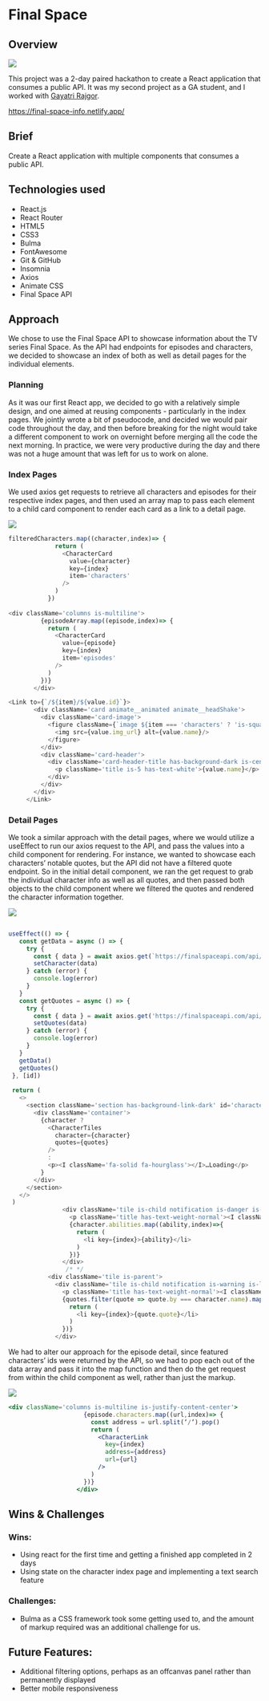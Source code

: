 # Final Space

## Overview

![](home.gif)

This project was a 2-day paired hackathon to create a React application that consumes a public API. It was my second project as a GA student, and I worked with [Gayatri Rajgor](https://github.com/gayatrirajgor).

https://final-space-info.netlify.app/


## Brief

Create a React application with multiple components that consumes a public API.

## Technologies used
* React.js
* React Router
* HTML5
* CSS3
* Bulma
* FontAwesome
* Git & GitHub
* Insomnia
* Axios
* Animate CSS
* Final Space API


## Approach
We chose to use the Final Space API to showcase information about the TV series Final Space. As the API had endpoints for episodes and characters, we decided to showcase an index of both as well as detail pages for the individual elements.

### Planning
As it was our first React app, we decided to go with a relatively simple design, and one aimed at reusing components - particularly in the index pages. We jointly wrote a bit of pseudocode, and decided we would pair code throughout the day, and then before breaking for the night would take a different component to work on overnight before merging all the code the next morning. In practice, we were very productive during the day and there was not a huge amount that was left for us to work on alone.
 
### Index Pages
We used axios get requests to retrieve all characters and episodes for their respective index pages, and then used an array map to pass each element to a child card component to render each card as a link to a detail page.

![](fscharindes.gif)
```javascript 
filteredCharacters.map((character,index)=> {
             return (
               <CharacterCard
                 value={character}
                 key={index}
                 item='characters'
               />
             )
           })
 
<div className='columns is-multiline'>
         {episodeArray.map((episode,index)=> {
           return (
             <CharacterCard
               value={episode}
               key={index}
               item='episodes'
             />
           )
         })}
       </div>

<Link to={`/${item}/${value.id}`}>
       <div className='card animate__animated animate__headShake'>
         <div className='card-image'>
           <figure className={`image ${item === 'characters' ? 'is-square' : 'is-2by1' }`}>
             <img src={value.img_url} alt={value.name}/>
           </figure>
         </div>
         <div className='card-header'>
           <div className='card-header-title has-background-dark is-centered'>
             <p className='title is-5 has-text-white'>{value.name}</p>
           </div>
         </div>
       </div>
     </Link>
```
### Detail Pages

We took a similar approach with the detail pages, where we would utilize a useEffect to run our axios request to the API, and pass the values into a child component for rendering. For instance, we wanted to showcase each characters’ notable quotes, but the API did not have a filtered quote endpoint. So in the initial detail component, we ran the get request to grab the individual character info as well as all quotes, and then passed both objects to the child component where we filtered the quotes and rendered the character information together.

![](fschardetail.gif)

```javascript

useEffect(() => {
   const getData = async () => {
     try {
       const { data } = await axios.get(`https://finalspaceapi.com/api/v0/character/${id}`)
       setCharacter(data)
     } catch (error) {
       console.log(error)
     }
   }
   const getQuotes = async () => {
     try {
       const { data } = await axios.get('https://finalspaceapi.com/api/v0/quote')
       setQuotes(data)
     } catch (error) {
       console.log(error)
     }
   }
   getData()
   getQuotes()
 }, [id])
 
 return (
   <>
     <section className='section has-background-link-dark' id='character-detail'>
       <div className='container'>
         {character ?
           <CharacterTiles
             character={character}
             quotes={quotes}
           />
           :
           <p><I className='fa-solid fa-hourglass'></I>…Loading</p>
         }
       </div>
     </section>
   </>
 )
               <div className='tile is-child notification is-danger is-light'>
                 <p className='title has-text-weight-normal'><I className='fas fa-trophy'></I> Abilities</p>
                 {character.abilities.map((ability,index)=>{
                   return (
                     <li key={index}>{ability}</li>
                   )
                 })}
               </div>
                /* */
           <div className='tile is-parent'>
             <div className='tile is-child notification is-warning is-light'>
               <p className='title has-text-weight-normal'><I className='fas fa-quote-left'></I> Quotes <I className='fas fa-quote-right'></I></p>
               {quotes.filter(quote => quote.by === character.name).map((quote,index)=> {
                 return (
                   <li key={index}>{quote.quote}</li>
                 )
               })}
             </div>
```
We had to alter our approach for the episode detail, since featured characters’ ids were returned by the API, so we had to pop each out of the data array and pass it into the map function and then do the get request from within the child component as well, rather than just the markup.

![](fsepisodedetail.gif)
```jsx
<div className='columns is-multiline is-justify-content-center'>
                     {episode.characters.map((url,index)=> {
                       const address = url.split(‘/‘).pop()
                       return (
                         <CharacterLink
                           key={index}
                           address={address}
                           url={url}
                         /> 
                       )
                     })}
                   </div>
```
## Wins & Challenges

### Wins:
* Using react for the first time and getting a finished app completed in 2 days
* Using state on the character index page and implementing a text search feature

### Challenges:
* Bulma as a CSS framework took some getting used to, and the amount of markup required was an additional challenge for us.

## Future Features:
* Additional filtering options, perhaps as an offcanvas panel rather than permanently displayed
* Better mobile responsiveness
